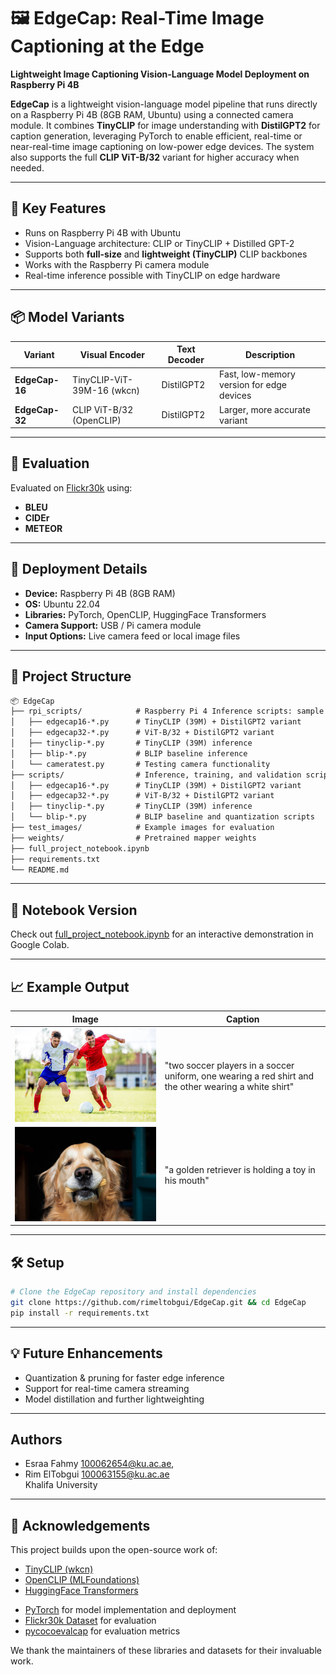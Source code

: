 # 🖼️ EdgeCap: Real-Time Image Captioning at the Edge

**Lightweight Image Captioning Vision-Language Model Deployment on Raspberry Pi 4B**

**EdgeCap** is a lightweight vision-language model pipeline that runs directly on a Raspberry Pi 4B (8GB RAM, Ubuntu) using a connected camera module. It combines **TinyCLIP** for image understanding with **DistilGPT2** for caption generation, leveraging PyTorch to enable efficient, real-time or near-real-time image captioning on low-power edge devices. The system also supports the full **CLIP ViT-B/32** variant for higher accuracy when needed.

---

## 🚀 Key Features

- Runs on Raspberry Pi 4B with Ubuntu
- Vision-Language architecture: CLIP or TinyCLIP + Distilled GPT-2
- Supports both **full-size** and **lightweight (TinyCLIP)** CLIP backbones
- Works with the Raspberry Pi camera module
- Real-time inference possible with TinyCLIP on edge hardware

---

## 📦 Model Variants

| Variant      | Visual Encoder         | Text Decoder   | Description                              |
|--------------|------------------------|----------------|------------------------------------------|
| **EdgeCap-16** | TinyCLIP-ViT-39M-16 (wkcn)    | DistilGPT2     | Fast, low-memory version for edge devices |
| **EdgeCap-32** | CLIP ViT-B/32 (OpenCLIP) | DistilGPT2     | Larger, more accurate variant             |

---

## 🧪 Evaluation

Evaluated on [Flickr30k](https://huggingface.co/datasets/nlphuji/flickr30k) using:

* **BLEU**
* **CIDEr**
* **METEOR**

---

## 🤖 Deployment Details

- **Device:** Raspberry Pi 4B (8GB RAM)
- **OS:** Ubuntu 22.04
- **Libraries:** PyTorch, OpenCLIP, HuggingFace Transformers
- **Camera Support:** USB / Pi camera module
- **Input Options:** Live camera feed or local image files
  
---

## 🔧 Project Structure

```markdown
📦 EdgeCap
├── rpi_scripts/            # Raspberry Pi 4 Inference scripts: sample images + live camera images
│   ├── edgecap16-*.py      # TinyCLIP (39M) + DistilGPT2 variant
│   ├── edgecap32-*.py      # ViT-B/32 + DistilGPT2 variant
│   ├── tinyclip-*.py       # TinyCLIP (39M) inference
│   ├── blip-*.py           # BLIP baseline inference
│   └── cameratest.py       # Testing camera functionality
├── scripts/                # Inference, training, and validation scripts
│   ├── edgecap16-*.py      # TinyCLIP (39M) + DistilGPT2 variant
│   ├── edgecap32-*.py      # ViT-B/32 + DistilGPT2 variant
│   ├── tinyclip-*.py       # TinyCLIP (39M) inference
│   └── blip-*.py           # BLIP baseline and quantization scripts
├── test_images/            # Example images for evaluation
├── weights/                # Pretrained mapper weights
├── full_project_notebook.ipynb
├── requirements.txt
└── README.md
```

---

## 📓 Notebook Version

Check out [full_project_notebook.ipynb](full_project_notebook.ipynb) for an interactive demonstration in Google Colab.

---

## 📈 Example Output

| Image                   | Caption                              |
| ----------------------- | ------------------------------------ |
| ![soccer](test_images/soccer.jpg) | "two soccer players in a soccer uniform, one wearing a red shirt and the other wearing a white shirt"          |
| ![dog](test_images/dog.jpg)    | "a golden retriever is holding a toy in his mouth" |

---

## 🛠️ Setup
```bash
# Clone the EdgeCap repository and install dependencies
git clone https://github.com/rimeltobgui/EdgeCap.git && cd EdgeCap
pip install -r requirements.txt
```

---

## 💡 Future Enhancements

* Quantization & pruning for faster edge inference
* Support for real-time camera streaming
* Model distillation and further lightweighting

---

## Authors

* Esraa Fahmy 100062654@ku.ac.ae, 
* Rim ElTobgui 100063155@ku.ac.ae  
Khalifa University
---

## 🙏 Acknowledgements

This project builds upon the open-source work of:

- [TinyCLIP (wkcn)](https://github.com/wkcn/TinyCLIP)
- [OpenCLIP (MLFoundations)](https://github.com/mlfoundations/open_clip)
- [HuggingFace Transformers](https://github.com/huggingface/transformers)
* [PyTorch](https://pytorch.org/) for model implementation and deployment
* [Flickr30k Dataset](https://huggingface.co/datasets/nlphuji/flickr30k) for evaluation
* [pycocoevalcap](https://github.com/tylin/coco-caption) for evaluation metrics

We thank the maintainers of these libraries and datasets for their invaluable work.
